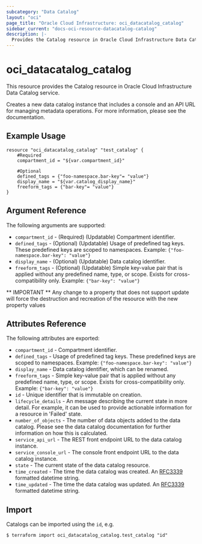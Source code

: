 ```yaml
---
subcategory: "Data Catalog"
layout: "oci"
page_title: "Oracle Cloud Infrastructure: oci_datacatalog_catalog"
sidebar_current: "docs-oci-resource-datacatalog-catalog"
description: |-
  Provides the Catalog resource in Oracle Cloud Infrastructure Data Catalog service
---
```


# oci_datacatalog_catalog
This resource provides the Catalog resource in Oracle Cloud Infrastructure Data Catalog service.

Creates a new data catalog instance that includes a console and an API URL for managing metadata operations.
For more information, please see the documentation.


## Example Usage

```hcl
resource "oci_datacatalog_catalog" "test_catalog" {
	#Required
	compartment_id = "${var.compartment_id}"

	#Optional
	defined_tags = {"foo-namespace.bar-key"= "value"}
	display_name = "${var.catalog_display_name}"
	freeform_tags = {"bar-key"= "value"}
}
```

## Argument Reference

The following arguments are supported:

* `compartment_id` - (Required) (Updatable) Compartment identifier.
* `defined_tags` - (Optional) (Updatable) Usage of predefined tag keys. These predefined keys are scoped to namespaces. Example: `{"foo-namespace.bar-key": "value"}` 
* `display_name` - (Optional) (Updatable) Data catalog identifier.
* `freeform_tags` - (Optional) (Updatable) Simple key-value pair that is applied without any predefined name, type, or scope. Exists for cross-compatibility only. Example: `{"bar-key": "value"}` 


** IMPORTANT **
Any change to a property that does not support update will force the destruction and recreation of the resource with the new property values

## Attributes Reference

The following attributes are exported:

* `compartment_id` - Compartment identifier.
* `defined_tags` - Usage of predefined tag keys. These predefined keys are scoped to namespaces. Example: `{"foo-namespace.bar-key": "value"}` 
* `display_name` - Data catalog identifier, which can be renamed.
* `freeform_tags` - Simple key-value pair that is applied without any predefined name, type, or scope. Exists for cross-compatibility only. Example: `{"bar-key": "value"}` 
* `id` - Unique identifier that is immutable on creation.
* `lifecycle_details` - An message describing the current state in more detail.  For example, it can be used to provide actionable information for a resource in 'Failed' state. 
* `number_of_objects` - The number of data objects added to the data catalog. Please see the data catalog documentation for further information on how this is calculated. 
* `service_api_url` - The REST front endpoint URL to the data catalog instance.
* `service_console_url` - The console front endpoint URL to the data catalog instance.
* `state` - The current state of the data catalog resource.
* `time_created` - The time the data catalog was created. An [RFC3339](https://tools.ietf.org/html/rfc3339) formatted datetime string.
* `time_updated` - The time the data catalog was updated. An [RFC3339](https://tools.ietf.org/html/rfc3339) formatted datetime string.

## Import

Catalogs can be imported using the `id`, e.g.

```
$ terraform import oci_datacatalog_catalog.test_catalog "id"
```


